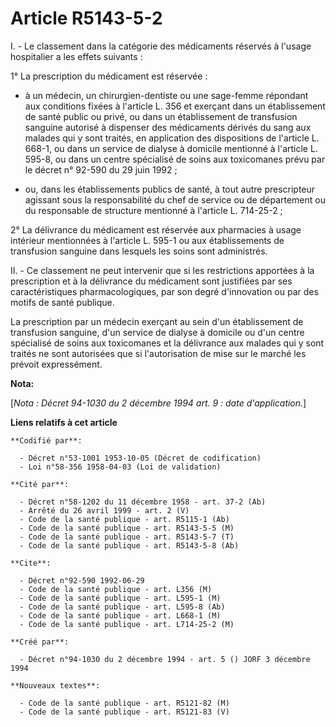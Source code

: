 # Article R5143-5-2

I. - Le classement dans la catégorie des médicaments réservés à l'usage hospitalier a les effets suivants :

1° La prescription du médicament est réservée :

- à un médecin, un chirurgien-dentiste ou une sage-femme répondant aux conditions fixées à l'article L. 356 et exerçant dans
un établissement de santé public ou privé, ou dans un établissement de transfusion sanguine autorisé à dispenser des
médicaments dérivés du sang aux malades qui y sont traités, en application des dispositions de l'article L. 668-1, ou dans un
service de dialyse à domicile mentionné à l'article L. 595-8, ou dans un centre spécialisé de soins aux toxicomanes prévu par
le décret n° 92-590 du 29 juin 1992 ;

- ou, dans les établissements publics de santé, à tout autre prescripteur agissant sous la responsabilité du chef de service
ou de département ou du responsable de structure mentionné à l'article L. 714-25-2 ;

2° La délivrance du médicament est réservée aux pharmacies à usage intérieur mentionnées à l'article L. 595-1 ou aux
établissements de transfusion sanguine dans lesquels les soins sont administrés.

II. - Ce classement ne peut intervenir que si les restrictions apportées à la prescription et à la délivrance du médicament
sont justifiées par ses caractéristiques pharmacologiques, par son degré d'innovation ou par des motifs de santé publique.

La prescription par un médecin exerçant au sein d'un établissement de transfusion sanguine, d'un service de dialyse à
domicile ou d'un centre spécialisé de soins aux toxicomanes et la délivrance aux malades qui y sont traités ne sont
autorisées que si l'autorisation de mise sur le marché les prévoit expressément.

**Nota:**

[*Nota : Décret 94-1030 du 2 décembre 1994 art. 9 : date d'application.*]

**Liens relatifs à cet article**

	**Codifié par**:

	  - Décret n°53-1001 1953-10-05 (Décret de codification)
	  - Loi n°58-356 1958-04-03 (Loi de validation)

	**Cité par**:

	  - Décret n°58-1202 du 11 décembre 1958 - art. 37-2 (Ab)
	  - Arrêté du 26 avril 1999 - art. 2 (V)
	  - Code de la santé publique - art. R5115-1 (Ab)
	  - Code de la santé publique - art. R5143-5-5 (M)
	  - Code de la santé publique - art. R5143-5-7 (T)
	  - Code de la santé publique - art. R5143-5-8 (Ab)

	**Cite**:

	  - Décret n°92-590 1992-06-29
	  - Code de la santé publique - art. L356 (M)
	  - Code de la santé publique - art. L595-1 (M)
	  - Code de la santé publique - art. L595-8 (Ab)
	  - Code de la santé publique - art. L668-1 (M)
	  - Code de la santé publique - art. L714-25-2 (M)

	**Créé par**:

	  - Décret n°94-1030 du 2 décembre 1994 - art. 5 () JORF 3 décembre 1994

	**Nouveaux textes**:

	  - Code de la santé publique - art. R5121-82 (M)
	  - Code de la santé publique - art. R5121-83 (V)
